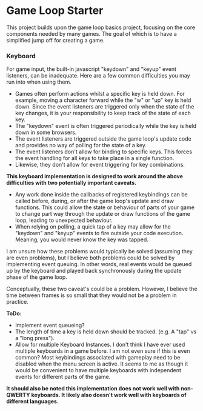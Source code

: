 # Game Loop Starter
This project builds upon the game loop basics project, focusing on the core components needed by 
many games. The goal of which is to have a simplified jump off for creating a game.

### Keyboard
For game input, the built-in javascript "keydown" and "keyup" event listeners, can be inadequate. Here are a few 
common difficulties you may run into when using them.
* Games often perform actions whilst a specific key is held down. For example, moving a character 
  forward while the 
  "w" or "up" key is held down. Since the event listeners are triggered only when the state of the 
  key changes, it is 
  your responsibility to keep track of the state of each key.
* The "keydown" event is often triggered periodically while the key is held down in some browsers.
* The event listeners are triggered outside the game loop's update code and provides no way of polling 
  for the state of a key.
* The event listeners don't allow for binding to specific keys. This forces the event handling 
  for all keys to take place in a single function.
* Likewise, they don't allow for event triggering for key combinations. 

**This keyboard implementation is designed to work around the above difficulties with two 
potentially important caveats.**
* Any work done inside the callbacks of registered keybindings can be called before, during, or 
  after the game loop's update and draw functions. This could allow the state or behaviour of 
  parts of your game to change part way through the update or draw functions of the game loop, 
  leading to unexpected behaviour.
* When relying on polling, a quick tap of a key may allow for the "keydown" and "keyup" events 
  to fire outside your code execution. Meaning, you would never know the key was tapped.

I am unsure how these problems would typically be solved (assuming they are even problems), but I 
believe both problems could be solved by implementing event queuing. In other words, real events 
would be queued up by the keyboard and played back synchronously during the update phase of the 
game loop.

Conceptually, these two caveat's could be a problem. However, I believe the time between frames 
is so small that they would not be a problem in practice.

**ToDo:**
* Implement event queueing?
* The length of time a key is held down should be tracked. (e.g. A "tap" vs a "long  press").
* Allow for multiple Keyboard Instances. I don't think I have ever used multiple keyboards in a 
  game before. I am not even sure if this is even common? Most keybindings associated with 
  gameplay need to be disabled when the menu screen is active. It seems to me as though it would 
  be convenient to have multiple keyboards with independent events for different parts of the game.

**It should also be noted this implementation does not work well with non-QWERTY keyboards. It
likely also doesn't work well with keyboards of different languages.**
